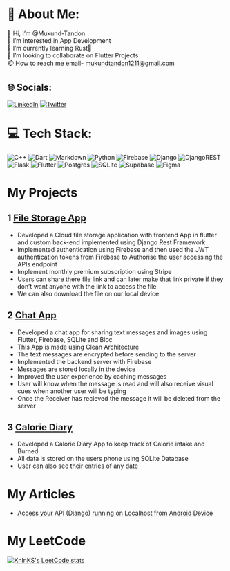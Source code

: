 # 💫 About Me:
👋 Hi, I’m @Mukund-Tandon<br>👀 I’m interested in App Development<br>🌱 I’m currently learning Rust🦀<br> 💞️ I’m looking to collaborate on Flutter Projects<br> 📫 How to reach me email- mukundtandon1211@gmail.com


## 🌐 Socials:
[![LinkedIn](https://img.shields.io/badge/LinkedIn-%230077B5.svg?logo=linkedin&logoColor=white)](https://linkedin.com/in/linkedin.com/in/mukund-tandon-5999251b1) [![Twitter](https://img.shields.io/badge/Twitter-%231DA1F2.svg?logo=Twitter&logoColor=white)](https://twitter.com/mukund_tandon12) 

# 💻 Tech Stack:
![C++](https://img.shields.io/badge/c++-%2300599C.svg?style=for-the-badge&logo=c%2B%2B&logoColor=white) ![Dart](https://img.shields.io/badge/dart-%230175C2.svg?style=for-the-badge&logo=dart&logoColor=white) ![Markdown](https://img.shields.io/badge/markdown-%23000000.svg?style=for-the-badge&logo=markdown&logoColor=white) ![Python](https://img.shields.io/badge/python-3670A0?style=for-the-badge&logo=python&logoColor=ffdd54) ![Firebase](https://img.shields.io/badge/firebase-%23039BE5.svg?style=for-the-badge&logo=firebase) ![Django](https://img.shields.io/badge/django-%23092E20.svg?style=for-the-badge&logo=django&logoColor=white) ![DjangoREST](https://img.shields.io/badge/DJANGO-REST-ff1709?style=for-the-badge&logo=django&logoColor=white&color=ff1709&labelColor=gray) ![Flask](https://img.shields.io/badge/flask-%23000.svg?style=for-the-badge&logo=flask&logoColor=white) ![Flutter](https://img.shields.io/badge/Flutter-%2302569B.svg?style=for-the-badge&logo=Flutter&logoColor=white) ![Postgres](https://img.shields.io/badge/postgres-%23316192.svg?style=for-the-badge&logo=postgresql&logoColor=white) ![SQLite](https://img.shields.io/badge/sqlite-%2307405e.svg?style=for-the-badge&logo=sqlite&logoColor=white) 	![Supabase](https://img.shields.io/badge/Supabase-3ECF8E?style=for-the-badge&logo=supabase&logoColor=white) 	![Figma](https://img.shields.io/badge/figma-%23F24E1E.svg?style=for-the-badge&logo=figma&logoColor=white)


# My Projects
## 1 [File Storage App](https://github.com/Mukund-Tandon/file_storage)
- Developed a Cloud file storage application with frontend App in flutter and custom back-end implemented using Django Rest Framework
- Implemented authentication using Firebase and then used the JWT authentication tokens from Firebase to Authorise the user accessing the APIs endpoint
- Implement monthly premium subscription using Stripe
- Users can share there file link and can later make that link private if they don’t want anyone with the link to access the file
- We can also download the file on our local device
## 2 [Chat App](https://github.com/Mukund-Tandon/Chat-App)
- Developed a chat app for sharing text messages and images using Flutter, Firebase, SQLite and Bloc
- This App is made using Clean Architecture
- The text messages are encrypted before sending to the server
- Implemented the backend server with Firebase
- Messages are stored locally in the device
- Improved the user experience by caching messages
- User will know when the message is read and will also receive visual cues when another user will be typing
- Once the Receiver has recieved the message it will be deleted from the server

## 3 [Calorie Diary](https://github.com/Mukund-Tandon/Calory-Diary)
- Developed a Calorie Diary App to keep track of Calorie intake and Burned
- All data is stored on the users phone using SQLite Database
- User can also see their entries of any date


# My Articles
<!-- HASHNODE-BLOG:START -->
- [Access your API &lpar;Django&rpar; running on Localhost from Android Device](https://mukund-tandon-dev.hashnode.dev/access-your-api-django-running-on-localhost-from-android-device)
<!-- HASHNODE-BLOG:END -->


# My LeetCode
[![KnlnKS's LeetCode stats](https://leetcode-stats-six.vercel.app/api?username=FIREPOWERx2)](https://leetcode.com/FIREPOWERx2/)

